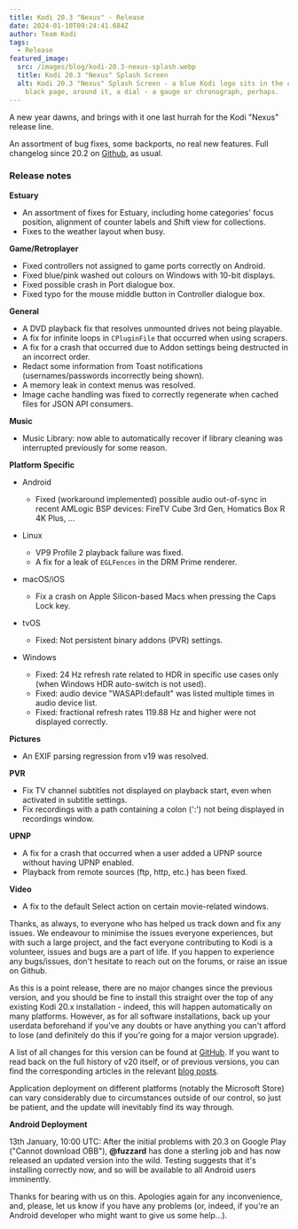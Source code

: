 ```yaml
---
title: Kodi 20.3 "Nexus" - Release
date: 2024-01-10T09:24:41.684Z
author: Team Kodi
tags:
  - Release
featured_image:
  src: /images/blog/kodi-20.3-nexus-splash.webp
  title: Kodi 20.3 "Nexus" Splash Screen
  alt: Kodi 20.3 "Nexus" Splash Screen - a blue Kodi logo sits in the centre of a
    black page, around it, a dial - a gauge or chronograph, perhaps.
---
```

A new year dawns, and brings with it one last hurrah for the Kodi "Nexus" release line.

An assortment of bug fixes, some backports, no real new features. Full changelog since 20.2 on [Github](https://github.com/xbmc/xbmc/compare/20.2-Nexus...20.3-Nexus), as usual.

### **Release notes**

**Estuary**

* An assortment of fixes for Estuary, including home categories' focus position, alignment of counter labels and Shift view for collections.
* Fixes to the weather layout when busy.

**Game/Retroplayer**

* Fixed controllers not assigned to game ports correctly on Android.
* Fixed blue/pink washed out colours on Windows with 10-bit displays.
* Fixed possible crash in Port dialogue box.
* Fixed typo for the mouse middle button in Controller dialogue box.

**General**

* A DVD playback fix that resolves unmounted drives not being playable.
* A fix for infinite loops in `CPluginFile` that occurred when using scrapers.
* A fix for a crash that occurred due to Addon settings being destructed in an incorrect order.
* Redact some information from Toast notifications (usernames/passwords incorrectly being shown).
* A memory leak in context menus was resolved.
* Image cache handling was fixed to correctly regenerate when cached files for JSON API consumers.

**Music**

* Music Library: now able to automatically recover if library cleaning was interrupted previously for some reason.

**Platform Specific**

* Android

  * Fixed (workaround implemented) possible audio out-of-sync in recent AMLogic BSP devices: FireTV Cube 3rd Gen, Homatics Box R 4K Plus, …
* Linux

  * VP9 Profile 2 playback failure was fixed. 
  * A fix for a leak of `EGLFences` in the DRM Prime renderer.
* macOS/iOS

  * Fix a crash on Apple Silicon-based Macs when pressing the Caps Lock key.
* tvOS

  * Fixed: Not persistent binary addons (PVR) settings.
* Windows

  * Fixed: 24 Hz refresh rate related to HDR in specific use cases only (when Windows HDR auto-switch is not used).
  * Fixed: audio device "WASAPI:default" was listed multiple times in audio device list.
  * Fixed: fractional refresh rates 119.88 Hz and higher were not displayed correctly.

**Pictures**

* An EXIF parsing regression from v19 was resolved.

**PVR**

* Fix TV channel subtitles not displayed on playback start, even when activated in subtitle settings.
* Fix recordings with a path containing a colon (':') not being displayed in recordings window.

**UPNP**

* A fix for a crash that occurred when a user added a UPNP source without having UPNP enabled.
* Playback from remote sources (ftp, http, etc.) has been fixed.

**Video**

* A fix to the default Select action on certain movie-related windows.

Thanks, as always, to everyone who has helped us track down and fix any issues. We endeavour to minimise the issues everyone experiences, but with such a large project, and the fact everyone contributing to Kodi is a volunteer, issues and bugs are a part of life. If you happen to experience any bugs/issues, don't hesitate to reach out on the forums, or raise an issue on Github.

As this is a point release, there are no major changes since the previous version, and you should be fine to install this straight over the top of any existing Kodi 20.x installation - indeed, this will happen automatically on many platforms. However, as for all software installations, back up your userdata beforehand if you've any doubts or have anything you can't afford to lose (and definitely do this if you're going for a major version upgrade).

A list of all changes for this version can be found at [GitHub](https://github.com/xbmc/xbmc/milestone/159?closed=1). If you want to read back on the full history of v20 itself, or of previous versions, you can find the corresponding articles in the relevant [blog posts](https://kodi.tv/blog/tag/release).

Application deployment on different platforms (notably the Microsoft Store) can vary considerably due to circumstances outside of our control, so just be patient, and the update will inevitably find its way through.

**Android Deployment**

13th January, 10:00 UTC: After the initial problems with 20.3 on Google Play ("Cannot download OBB"), **@fuzzard** has done a sterling job and has now released an updated version into the wild. Testing suggests that it's installing correctly now, and so will be available to all Android users imminently.

Thanks for bearing with us on this. Apologies again for any inconvenience, and, please, let us know if you have any problems (or, indeed, if you're an Android developer who might want to give us some help...).

